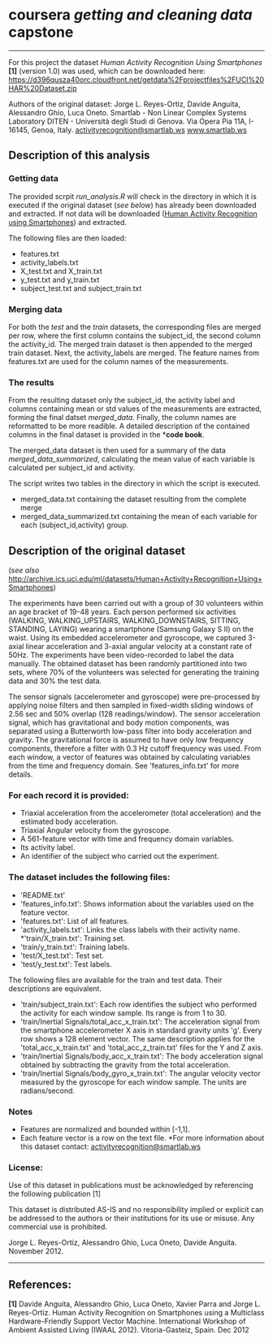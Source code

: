 # coursera _getting and cleaning data_ capstone
----------
For this project the dataset _Human Activity Recognition Using Smartphones_ **[1]** (version 1.0) was used, which can be downloaded here:
https://d396qusza40orc.cloudfront.net/getdata%2Fprojectfiles%2FUCI%20HAR%20Dataset.zip

Authors of the original dataset:
Jorge L. Reyes-Ortiz, Davide Anguita, Alessandro Ghio, Luca Oneto.
Smartlab - Non Linear Complex Systems Laboratory
DITEN - Università degli Studi di Genova.
Via Opera Pia 11A, I-16145, Genoa, Italy.
activityrecognition@smartlab.ws
www.smartlab.ws

## Description of this analysis
### Getting data
The provided scrpit _run_analysis.R_ will check in the directory in which it is executed if the original dataset (_see below_) has already been downloaded and extracted. If not data will be downloaded ([Human Activity Recognition using Smartphones](https://d396qusza40orc.cloudfront.net/getdata%2Fprojectfiles%2FUCI%20HAR%20Dataset.zip)) and extracted.

The following files are then loaded:
* features.txt
* activity_labels.txt
* X_test.txt and X_train.txt
* y_test.txt and y_train.txt
* subject_test.txt and subject_train.txt

### Merging data
For both the _test_ and the _train_ datasets, the corresponding files are merged per row, where the first column contains the subject_id, the second column the activity_id. 
The merged train dataset is then appended to the merged train dataset. Next, the activity_labels are merged. The feature names from features.txt are used for the column names of the measurements. 

### The results
From the resulting dataset only the subject_id, the activity label and columns containing mean or std values of the measurements are extracted, forming the final datset *merged_data*. Finally, the column names are reformatted to be more readible.
A detailed description of the contained columns in the final dataset is provided in the ***code book**.

The merged_data dataset is then used for a summary of the data *merged_data_summarized*, calculating the mean value of each variable is calculated per subject_id and activity.

The script writes two tables in the directory in which the script is executed.
* merged_data.txt  containing the dataset resulting from the complete merge
* merged_data_summarized.txt  containing the mean of each variable for each (subject_id,activity) group.

## Description of the original dataset

(_see also_ http://archive.ics.uci.edu/ml/datasets/Human+Activity+Recognition+Using+Smartphones)

The experiments have been carried out with a group of 30 volunteers within an age bracket of 19-48 years. Each person performed six activities (WALKING, WALKING_UPSTAIRS, WALKING_DOWNSTAIRS, SITTING, STANDING, LAYING) wearing a smartphone (Samsung Galaxy S II) on the waist. Using its embedded accelerometer and gyroscope, we captured 3-axial linear acceleration and 3-axial angular velocity at a constant rate of 50Hz. The experiments have been video-recorded to label the data manually. The obtained dataset has been randomly partitioned into two sets, where 70% of the volunteers was selected for generating the training data and 30% the test data. 

The sensor signals (accelerometer and gyroscope) were pre-processed by applying noise filters and then sampled in fixed-width sliding windows of 2.56 sec and 50% overlap (128 readings/window). The sensor acceleration signal, which has gravitational and body motion components, was separated using a Butterworth low-pass filter into body acceleration and gravity. The gravitational force is assumed to have only low frequency components, therefore a filter with 0.3 Hz cutoff frequency was used. From each window, a vector of features was obtained by calculating variables from the time and frequency domain. See 'features_info.txt' for more details. 

### For each record it is provided:
- Triaxial acceleration from the accelerometer (total acceleration) and the estimated body acceleration.
- Triaxial Angular velocity from the gyroscope. 
- A 561-feature vector with time and frequency domain variables. 
- Its activity label. 
- An identifier of the subject who carried out the experiment.

### The dataset includes the following files:

* 'README.txt'
* 'features_info.txt': Shows information about the variables used on the feature vector.
* 'features.txt': List of all features.
* 'activity_labels.txt': Links the class labels with their activity name.
*'train/X_train.txt': Training set.
* 'train/y_train.txt': Training labels.
* 'test/X_test.txt': Test set.
* 'test/y_test.txt': Test labels.

The following files are available for the train and test data. Their descriptions are equivalent. 
* 'train/subject_train.txt': Each row identifies the subject who performed the activity for each window sample. Its range is from 1 to 30. 
* 'train/Inertial Signals/total_acc_x_train.txt': The acceleration signal from the smartphone accelerometer X axis in standard gravity units 'g'. Every row shows a 128 element vector. The same description applies for the 'total_acc_x_train.txt' and 'total_acc_z_train.txt' files for the Y and Z axis. 
* 'train/Inertial Signals/body_acc_x_train.txt': The body acceleration signal obtained by subtracting the gravity from the total acceleration. 
* 'train/Inertial Signals/body_gyro_x_train.txt': The angular velocity vector measured by the gyroscope for each window sample. The units are radians/second. 

### Notes
* Features are normalized and bounded within [-1,1].
* Each feature vector is a row on the text file.
*For more information about this dataset contact: activityrecognition@smartlab.ws

### License:
Use of this dataset in publications must be acknowledged by referencing the following publication [1] 

This dataset is distributed AS-IS and no responsibility implied or explicit can be addressed to the authors or their institutions for its use or misuse. Any commercial use is prohibited.

Jorge L. Reyes-Ortiz, Alessandro Ghio, Luca Oneto, Davide Anguita. November 2012.

-----
## References:
**[1]** Davide Anguita, Alessandro Ghio, Luca Oneto, Xavier Parra and Jorge L. Reyes-Ortiz. Human Activity Recognition on Smartphones using a Multiclass Hardware-Friendly Support Vector Machine. International Workshop of Ambient Assisted Living (IWAAL 2012). Vitoria-Gasteiz, Spain. Dec 2012


